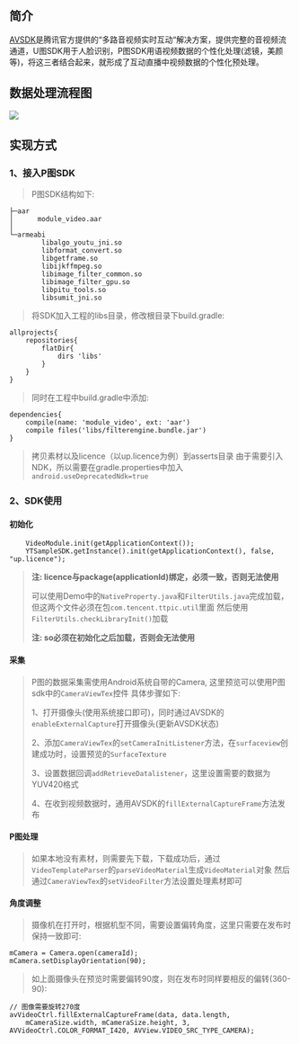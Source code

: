 ﻿## 简介 ##
[AVSDK](https://www.qcloud.com/product/ilvb.html)是腾讯官方提供的“多路音视频实时互动“解决方案，提供完整的音视频流通道，U图SDK用于人脸识别，P图SDK用语视频数据的个性化处理(滤镜，美颜等)，将这三者结合起来，就形成了互动直播中视频数据的个性化预处理。

## 数据处理流程图 ##

![](http://img.blog.csdn.net/20160902111755287)

## 实现方式 ##

### 1、接入P图SDK ###

> P图SDK结构如下:
```
├─aar
│      module_video.aar
│
└─armeabi
        libalgo_youtu_jni.so
        libformat_convert.so
        libgetframe.so
        libijkffmpeg.so
        libimage_filter_common.so
        libimage_filter_gpu.so
        libpitu_tools.so
        libsumit_jni.so
```

> 将SDK加入工程的libs目录，修改根目录下build.gradle:
```
allprojects{
    repositories{
        flatDir{
            dirs 'libs'
        }
    }
}
```
> 同时在工程中build.gradle中添加:
```
dependencies{
    compile(name: 'module_video', ext: 'aar')
    compile files('libs/filterengine.bundle.jar')
}
```
> 拷贝素材以及licence（以up.licence为例）到asserts目录
> 由于需要引入NDK，所以需要在gradle.properties中加入 `android.useDeprecatedNdk=true `


### 2、SDK使用 ###
#### 初始化 ####
```
    VideoModule.init(getApplicationContext());
    YTSampleSDK.getInstance().init(getApplicationContext(), false, "up.licence");
```
>**注: licence与package(applicationId)绑定，必须一致，否则无法使用**
> 
> 可以使用Demo中的`NativeProperty.java`和`FilterUtils.java`完成加载，但这两个文件必须在包`com.tencent.ttpic.util`里面
> 然后使用`FilterUtils.checkLibraryInit()`加载
> 
> **注: so必须在初始化之后加载，否则会无法使用**

#### 采集 ####
> P图的数据采集需使用Android系统自带的Camera,
> 这里预览可以使用P图sdk中的`CameraViewTex`控件
> 具体步骤如下: 
> 
> 1、打开摄像头(使用系统接口即可)，同时通过AVSDK的`enableExternalCapture`打开摄像头(更新AVSDK状态)
> 
> 2、添加`CameraViewTex`的`setCameraInitListener`方法，在`surfaceview`创建成功时，设置预览的`SurfaceTexture`
> 
> 3、设置数据回调`addRetrieveDatalistener`，这里设置需要的数据为YUV420格式
> 
> 4、在收到视频数据时，通用AVSDK的`fillExternalCaptureFrame`方法发布

#### P图处理 ####
> 如果本地没有素材，则需要先下载，下载成功后，通过`VideoTemplateParser`的`parseVideoMaterial`生成`VideoMaterial`对象
> 然后通过`CameraViewTex`的`setVideoFilter`方法设置处理素材即可

#### 角度调整 ####
> 摄像机在打开时，根据机型不同，需要设置偏转角度，这里只需要在发布时保持一致即可:
```
mCamera = Camera.open(cameraId);
mCamera.setDisplayOrientation(90);
```
> 如上面摄像头在预览时需要偏转90度，则在发布时同样要相反的偏转(360-90):
```
// 图像需要旋转270度
avVideoCtrl.fillExternalCaptureFrame(data, data.length,
    mCameraSize.width, mCameraSize.height, 3, AVVideoCtrl.COLOR_FORMAT_I420, AVView.VIDEO_SRC_TYPE_CAMERA);
```

